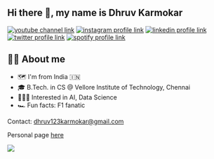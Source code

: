 ## Hi there 👋, my name is Dhruv Karmokar

[![youtube channel link](https://img.shields.io/badge/YouTube-FF0000?style=for-the-badge&logo=youtube&logoColor=white)](https://www.youtube.com/@karmokardhruv)
[![instagram profile link](https://img.shields.io/badge/Instagram-E4405F?style=for-the-badge&logo=instagram&logoColor=white)](https://instagram.com/karmokardhruv)
[![linkedin profile link](https://img.shields.io/badge/LinkedIn-0077B5?style=for-the-badge&logo=linkedin&logoColor=white)](https://www.linkedin.com/in/karmokardhruv/)
[![twitter profile link](https://img.shields.io/badge/Twitter-1DA1F2?style=for-the-badge&logo=twitter&logoColor=white)](https://twitter.com/karmokardhruv)
[![spotify profile link](https://img.shields.io/badge/Spotify-1ED760?&style=for-the-badge&logo=spotify&logoColor=white)](https://open.spotify.com/user/e93h5hhxuz710hu0e6az6sbpc)

## 🙋‍♂️ About me
- 🗺 I'm from India 🇮🇳
- 🎓 B.Tech. in CS @ Vellore Institute of Technology, Chennai
- 👩🏻‍💻 Interested in AI, Data Science
- 🏎️ Fun facts: F1 fanatic

Contact: dhruv123karmokar@gmail.com

Personal page [here](https://karmokardhruv.github.io)

<p align="left">
  <a href="https://skillicons.dev">
    <img src="https://skillicons.dev/icons?i=git,github,cpp,py,pytorch,tensorflow,r" />
  </a>
</p>
